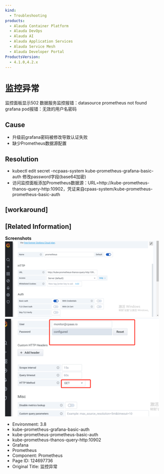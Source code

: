 ```yaml
---
kind:
  - Troubleshooting
products:
  - Alauda Container Platform
  - Alauda DevOps
  - Alauda AI
  - Alauda Application Services
  - Alauda Service Mesh
  - Alauda Developer Portal
ProductsVersion:
  - 4.1.0,4.2.x
---
```

<!-- A type of document that involves encountering a fault, diagnosing it, performing root cause analysis, and providing solutions. -->

# 监控异常

监控面板显示502 数据服务监控报错：datasource prometheus not found grafana pod报错：无效的用户名密码

## Cause
- 升级前grafana密码被修改导致认证失败
- 缺少Prometheus数据源配置

## Resolution
- kubectl edit secret -ncpaas-system kube-prometheus-grafana-basic-auth 修改password字段(base64加密)
- 访问监控面板添加Prometheus数据源：URL=http://kube-prometheus-thanos-query-http:10902，凭证来自cpaas-system/kube-prometheus-prometheus-basic-auth

## [workaround]

## [Related Information]
**Screenshots**
![](assets/jian-kong-yi-chang/image2022-9-16_11-24-37.png)![](assets/jian-kong-yi-chang/image2022-9-16_11-25-22.png)
- Environment: 3.8
- kube-prometheus-grafana-basic-auth
- kube-prometheus-prometheus-basic-auth
- kube-prometheus-thanos-query-http:10902
- Grafana
- Prometheus
- Component: Prometheus
- Page ID: 124697736
- Original Title: 监控异常
